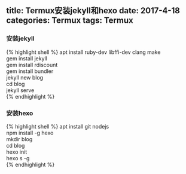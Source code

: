 title: Termux安装jekyll和hexo
date: 2017-4-18
categories: Termux
tags: Termux
---

### 安装jekyll
{% highlight shell %}
 apt install ruby-dev libffi-dev clang make    
 gem install jekyll   
 gem install rdiscount   
 gem install bundler   
 jekyll new blog   
 cd blog   
 jekyll serve   
{% endhighlight %}

### 安装hexo   
{% highlight shell %}
 apt install git nodejs   
 npm install -g hexo   
 mkdir blog   
 cd blog   
 hexo init   
 hexo s -g   
{% endhighlight %}
    

